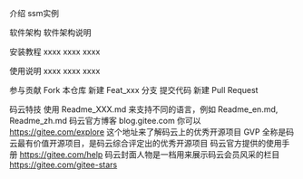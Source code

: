 

介绍
ssm实例

软件架构
软件架构说明

安装教程
xxxx
xxxx
xxxx

使用说明
xxxx
xxxx
xxxx

参与贡献
Fork 本仓库
新建 Feat_xxx 分支
提交代码
新建 Pull Request

码云特技
使用 Readme_XXX.md 来支持不同的语言，例如 Readme_en.md, Readme_zh.md
码云官方博客 blog.gitee.com 
你可以 https://gitee.com/explore 这个地址来了解码云上的优秀开源项目
GVP 全称是码云最有价值开源项目，是码云综合评定出的优秀开源项目
码云官方提供的使用手册 https://gitee.com/help 
码云封面人物是一档用来展示码云会员风采的栏目 https://gitee.com/gitee-stars